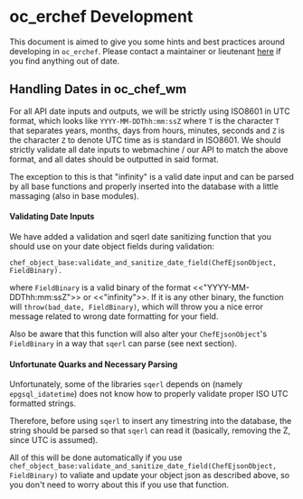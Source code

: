 # oc_erchef Development

This document is aimed to give you some hints and best practices around
developing in `oc_erchef`. Please contact a maintainer or lieutenant
[here](https://github.com/chef/chef-server/blob/main/MAINTAINERS.md)
if you find anything out of date.

## Handling Dates in oc_chef_wm

For all API date inputs and outputs, we will be strictly using ISO8601 in
UTC format, which looks like `YYYY-MM-DDThh:mm:ssZ` where `T` is the character
`T` that separates years, months, days from hours, minutes, seconds and `Z`
is the character `Z` to denote UTC time as is standard in ISO8601. We should
strictly validate all date inputs to webmachine / our API to match the above format, and
all dates should be outputted in said format.

The exception to this is that "infinity" is a valid date input and can be parsed by all base functions
and properly inserted into the database with a little massaging (also in base modules).

#### Validating Date Inputs

We have added a validation and sqerl date sanitizing function that you should use on your date object fields
during validation:

```
chef_object_base:validate_and_sanitize_date_field(ChefEjsonObject, FieldBinary).
```

where `FieldBinary` is a valid binary of the format <<"YYYY-MM-DDThh:mm:ssZ">> or <<"infinity">>. If it is
any other binary, the function will `throw(bad_date, FieldBinary)`, which will throw you a nice error message
related to wrong date formatting for your field.

Also be aware that this function will also alter your `ChefEjsonObject`'s `FieldBinary` in a way that `sqerl`
can parse (see next section).

#### Unfortunate Quarks and Necessary Parsing

Unfortunately, some of the libraries `sqerl` depends on (namely `epgsql_idatetime`)
does not know how to properly validate proper ISO UTC formatted strings.

Therefore, before using `sqerl` to insert any timestring into the database, the string
should be parsed so that `sqerl` can read it (basically, removing the Z, since UTC is assumed).

All of this will be done automatically if you use `chef_object_base:validate_and_sanitize_date_field(ChefEjsonObject, FieldBinary)`
to valiate and update your object json as described above, so you don't need to worry about this if you use that function.
